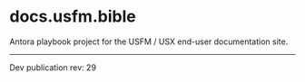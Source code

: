 # docs.usfm.bible
Antora playbook project for the USFM / USX end-user documentation site.

---

Dev publication rev: 29
